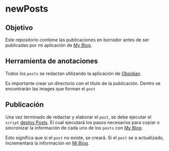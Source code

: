 # newPosts

## Objetivo
Este repositorio contiene las publicaciones en borrador antes de ser publicadas por mi aplicación de [My Blog](https://github.com/rodosilva/myblog).

## Herramienta de anotaciones
Todos los `posts` se redactan utilizando la aplicación de [Obsidian](https://obsidian.md/).

Es importante crear un directorio con el título de la publicación. Dentro se encontrarán las images que forman el `post`

## Publicación
Una vez terminado de redactar y elaborar el `post`, se debe ejecutar el `script` [deploy Posts](./deployPosts.sh). El cual ejecutará los pasos necesarios para copiar o sincronizar la información de cada uno de los `posts` con [My Blog](https://github.com/rodosilva/myblog).

Esto significa que si el `post` no existe, se creará. Si el `post` se a actualizado, incrementará la información en [Mi Blog](https://rodosilva.github.io/myblog/).
